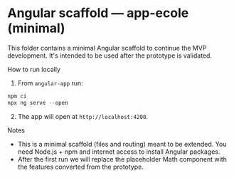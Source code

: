 # Angular scaffold — app-ecole (minimal)

This folder contains a minimal Angular scaffold to continue the MVP development. It's intended to be used after the prototype is validated.

How to run locally

1. From `angular-app` run:

```powershell
npm ci
npx ng serve --open
```

2. The app will open at `http://localhost:4200`.

Notes
- This is a minimal scaffold (files and routing) meant to be extended. You need Node.js + npm and internet access to install Angular packages.
- After the first run we will replace the placeholder Math component with the features converted from the prototype.

